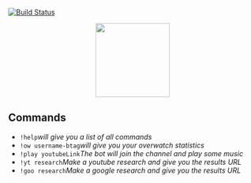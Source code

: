 [![Build Status](https://travis-ci.com/Florian-lg/MuffinBot.svg?branch=develop)](https://travis-ci.com/Florian-lg/MuffinBot)
<p align="center"> 
<img src="https://media.discordapp.net/attachments/453638831481290769/453871226360692738/botbot.png?width=599&height=630" width="150">
</p>

<h2>Commands</h2>
<ul>
  <li><code>!help</code><i>will give you a list of all commands</i>
  <li><code>!ow username-btag</code><i>will give you your overwatch statistics</i>
  <li><code>!play youtubeLink</code><i>The bot will join the channel and play some music</i>
  <li><code>!yt research</code><i>Make a youtube research and give you the results URL</i>
  <li><code>!goo research</code><i>Make a google research and give you the results URL</i>
</ul>

